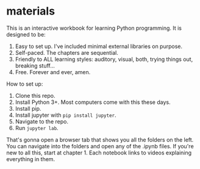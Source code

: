 # materials
This is an interactive workbook for learning Python programming. It is designed to be:

1. Easy to set up. I've included minimal external libraries on purpose. 
2. Self-paced. The chapters are sequential.
3. Friendly to ALL learning styles: auditory, visual, both, trying things out, breaking stuff...
4. Free. Forever and ever, amen. 

How to set up:

1. Clone this repo.
1. Install Python 3+. Most computers come with this these days.
1. Install pip. 
1. Install jupyter with `pip install jupyter`.
1. Navigate to the repo.
1. Run `jupyter lab`. 

That's gonna open a browser tab that shows you all the folders on the left. You can navigate into the folders and open any of the .ipynb files. If you're new to all this, start at chapter 1. Each notebook links to videos explaining everything in them.

